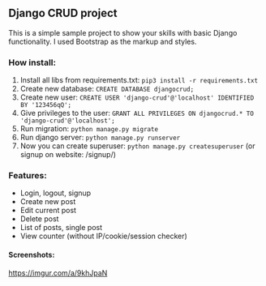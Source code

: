 ## Django CRUD project
This is a simple sample project to show your skills with basic Django functionality.
I used Bootstrap as the markup and styles.

### How install:
1. Install all libs from requirements.txt:
```pip3 install -r requirements.txt```
2. Create new database: ```CREATE DATABASE djangocrud;```
3. Create new user: ```CREATE USER 'django-crud'@'localhost' IDENTIFIED BY '123456qQ';```
4. Give privileges to the user: ```GRANT ALL PRIVILEGES ON djangocrud.* TO 'django-crud'@'localhost';```
5. Run migration: ```python manage.py migrate```
6. Run django server: ```python manage.py runserver```
7. Now you can create superuser: ```python manage.py createsuperuser``` (or signup on website: /signup/)


### Features:
- Login, logout, signup
- Create new post
- Edit current post
- Delete post
- List of posts, single post
- View counter (without IP/cookie/session checker)

#### Screenshots:
https://imgur.com/a/9khJpaN